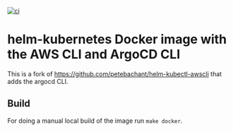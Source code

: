 [![ci](https://github.com/gleruzh/helm-kubectl-awscli-argocd/actions/workflows/image-build-push.yml/badge.svg)](https://github.com/gleruzh/helm-kubectl-awscli-argocd/actions/workflows/image-build-push.yml)
# helm-kubernetes Docker image with the AWS CLI and ArgoCD CLI

This is a fork of
https://github.com/petebachant/helm-kubectl-awscli
that adds the argocd CLI.

## Build

For doing a manual local build of the image run `make docker`.
